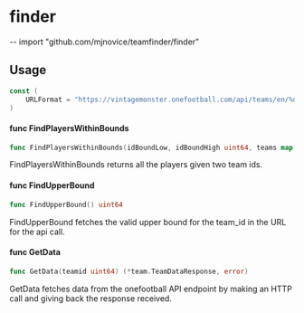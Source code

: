 # finder
--
    import "github.com/mjnovice/teamfinder/finder"


## Usage

```go
const (
	URLFormat = "https://vintagemonster.onefootball.com/api/teams/en/%d.json"
)
```

#### func  FindPlayersWithinBounds

```go
func FindPlayersWithinBounds(idBoundLow, idBoundHigh uint64, teams map[string]bool) []team.Player
```
FindPlayersWithinBounds returns all the players given two team ids.

#### func  FindUpperBound

```go
func FindUpperBound() uint64
```
FindUpperBound fetches the valid upper bound for the team_id in the URL for the
api call.

#### func  GetData

```go
func GetData(teamid uint64) (*team.TeamDataResponse, error)
```
GetData fetches data from the onefootball API endpoint by making an HTTP call
and giving back the response received.
